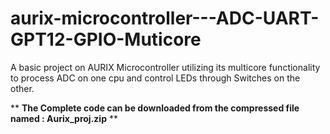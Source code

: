 # aurix-microcontroller---ADC-UART-GPT12-GPIO-Muticore
A basic project on AURIX Microcontroller utilizing its multicore functionality to process ADC on one cpu and control LEDs through Switches on the other. 

**    **The Complete code can be downloaded from the compressed file named : Aurix_proj.zip**    ** 

